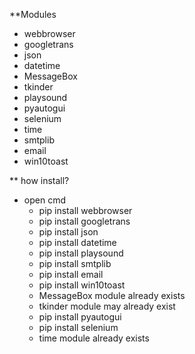 **Modules

- webbrowser
- googletrans
- json
- datetime
- MessageBox
- tkinder
- playsound
- pyautogui
- selenium
- time
- smtplib
- email
- win10toast

** how install?
   - open cmd
      - pip install webbrowser
      - pip install googletrans
      - pip install json
      - pip install datetime
      - pip install playsound
      - pip install smtplib
      - pip install email
      - pip install win10toast
      - MessageBox module already exists
      - tkinder module may already exist
      - pip install pyautogui
      - pip install selenium
      - time module already exists
